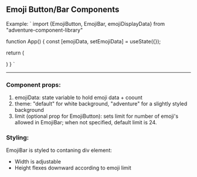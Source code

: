 ## Emoji Button/Bar Components

Example:
`
import {EmojiButton, EmojiBar, emojiDisplayData} from "adventure-component-library"

function App() {
const [emojiData, setEmojiData] = useState<emojiDisplayData>({});

return (

<div className="App">
<EmojiButton
emojiData={emojiData}
setEmojiData={setEmojiData}
theme={"default"}
limit={24}
/>
<EmojiBar
emojiData={emojiData}
setEmojiData={setEmojiData}
theme={"default"}
/>
</div>
)
}
`

---

### Component props:

1. emojiData: state variable to hold emoji data + coount
2. theme: "default" for white background, "adventure" for a slightly styled background
3. limit (optional prop for EmojiButton): sets limit for number of emoji's allowed in EmojiBar; when not specified, default limit is 24.

### Styling:

EmojiBar is styled to contaning div element:

- Width is adjustable
- Height flexes downward according to emoji limit
